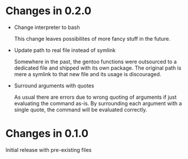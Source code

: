 # Changes in 0.2.0

-   Change interpreter to bash

    This change leaves possibilites of more fancy stuff in the future.

-   Update path to real file instead of symlink

    Somewhere in the past, the gentoo functions were outsourced to a
    dedicated file and shipped with its own package. The original path is
    mere a symlink to that new file and its usage is discouraged.

-   Surround arguments with quotes

    As usual there are errors due to wrong quoting of arguments if just
    evaluating the command as-is. By surrounding each argument with a single
    quote, the command will be evaluated correctly.

# Changes in 0.1.0

Initial release with pre-existing files

